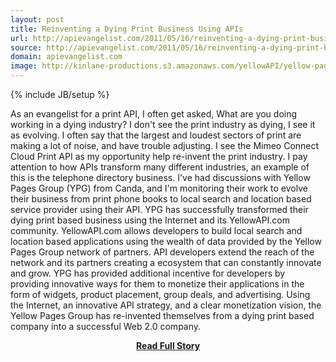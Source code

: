 ```yaml
---
layout: post
title: Reinventing a Dying Print Business Using APIs
url: http://apievangelist.com/2011/05/16/reinventing-a-dying-print-business-using-apis/
source: http://apievangelist.com/2011/05/16/reinventing-a-dying-print-business-using-apis/
domain: apievangelist.com
image: http://kinlane-productions.s3.amazonaws.com/yellowAPI/yellow-pages-group.png
---
```

{% include JB/setup %}<p>
As an evangelist for a print API, I often get asked, What are you doing working in a dying industry?
I don't see the print industry as dying, I see it as evolving.  I often say that the largest and loudest sectors of print are making a lot of noise, and have trouble adjusting.
I see the Mimeo Connect Cloud Print API as my opportunity help re-invent the print industry.
I pay attention to how APIs transform many different industries, an example of this is the telephone directory business.
I've had discussions with Yellow Pages Group (YPG) from Canda, and I'm monitoring their work to evolve their business from print phone books to local search and location based service provider using their API.
YPG has successfully transformed their dying print based business using the Internet and its YellowAPI.com community.
YellowAPI.com allows developers to build local search and location based applications using the wealth of data provided by the Yellow Pages Group network of partners.
API developers extend the reach of the network and its partners creating a ecosystem that can constantly innovate and grow.
YPG has provided additional incentive for developers by providing innovative ways for them to monetize their applications in the form of widgets, product placement, group deals, and advertising.
Using the Internet, an innovative API strategy, and a clear monetization vision, the Yellow Pages Group has re-invented themselves from a dying print based company into a successful Web 2.0 company.</p>
<center><p><a href="http://apievangelist.com/2011/05/16/reinventing-a-dying-print-business-using-apis/" style='padding:25px; font-sze:18px; font-weight: bold;'>Read Full Story</a></p></center>
